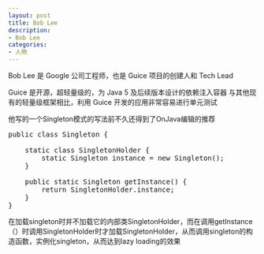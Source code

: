 ```yaml
---
layout: post
title: Bob Lee
description:
- Bob Lee
categories:
- 人物
---
```

Bob Lee 是 Google 公司工程师，也是 Guice 项目的创建人和 Tech Lead

Guice 是开源，超轻量级的，为 Java 5 及后续版本设计的依赖注入容器
与其他现有的轻量级框架相比，利用 Guice 开发的应用非常容易进行单元测试

他写的一个Singleton模式的写法前不久还得到了OnJava编辑的推荐

<pre class="prettyprint">
public class Singleton {

	static class SingletonHolder {
		static Singleton instance = new Singleton();
	}

	public static Singleton getInstance() {
		return SingletonHolder.instance;
	}
}
</pre>

在加载singleton时并不加载它的内部类SingletonHolder，而在调用getInstance（）时调用SingletonHolder时才加载SingletonHolder，从而调用singleton的构造函数，实例化singleton，从而达到lazy loading的效果




